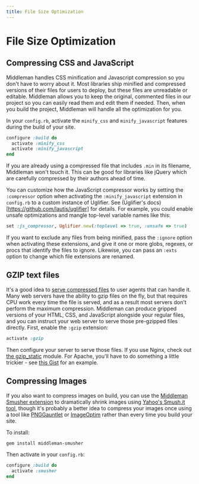 ```yaml
---
title: File Size Optimization
---
```


# File Size Optimization

## Compressing CSS and JavaScript

Middleman handles CSS minification and Javascript compression so you don't have to worry about it. Most libraries ship minified and compressed versions of their files for users to deploy, but these files are unreadable or editable. Middleman allows you to keep the original, commented files in our project so you can easily read them and edit them if needed. Then, when you build the project, Middleman will handle all the optimization for you.

In your `config.rb`, activate the `minify_css` and `minify_javascript` features during the build of your site.

``` ruby
configure :build do
  activate :minify_css
  activate :minify_javascript
end
```

If you are already using a compressed file that includes `.min` in its filename, Middleman won't touch it. This can be good for libraries like jQuery which are carefully compressed by their authors ahead of time.

You can customize how the JavaScript compressor works by setting the `:compressor` option when activating the `:minify_javascript` extension in `config.rb` to a custom instance of Uglifier. See (Uglifier's docs)[https://github.com/lautis/uglifier] for details. For example, you could enable unsafe optimizations and mangle top-level variable names like this:

``` ruby
set :js_compressor, Uglifier.new(:toplevel => true, :unsafe => true)
```

If you want to exclude any files from being minified, pass the `:ignore` option when activating these extensions, and give it one or more globs, regexes, or procs that identify the files to ignore. Likewise, you can pass an `:exts` option to change which file extensions are renamed.

## GZIP text files

It's a good idea to [serve compressed files](http://developer.yahoo.com/performance/rules.html#gzip) to user agents that can handle it. Many web servers have the ability to gzip files on the fly, but that requires CPU work every time the file is served, and as a result most servers don't perform the maximum compression. Middleman can produce gripped versions of your HTML, CSS, and JavaScript alongside your regular files, and you can instruct your web server to serve those pre-gzipped files directly. First, enable the `:gzip` extension:

``` ruby
activate :gzip
```

Then configure your server to serve those files. If you use Nginx, check out [the gzip_static](http://wiki.nginx.org/NginxHttpGzipStaticModule) module. For Apache, you'll have to do something a little trickier - see [this Gist](https://gist.github.com/2200790) for an example.

## Compressing Images

If you also want to compress images on build, you can use the [Middleman Smusher extension] to dramatically shrink images using [Yahoo's Smush.it tool], though it's probably a better idea to compress your images once using a tool like [PNGGauntlet](http://pnggauntlet.com) or [ImageOptim](http://imageoptim.pornel.net) rather than every time you build your site.

To install:

``` bash
gem install middleman-smusher
```

Then activate in your `config.rb`:

``` ruby
configure :build do
  activate :smusher
end
```

[Middleman Smusher extension]: https://github.com/middleman/middleman-smusher
[Yahoo's Smush.it tool]: http://www.smushit.com/ysmush.it/
